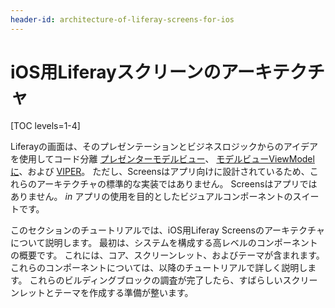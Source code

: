 ```yaml
---
header-id: architecture-of-liferay-screens-for-ios
---
```


# iOS用Liferayスクリーンのアーキテクチャ

[TOC levels=1-4]

Liferayの画面は、そのプレゼンテーションとビジネスロジックからのアイデアを使用してコード分離 [プレゼンターモデルビュー](http://en.wikipedia.org/wiki/Model-view-presenter)、 [モデルビューViewModelに](http://en.wikipedia.org/wiki/Model_View_ViewModel)、および [VIPER](http://www.objc.io/issue-13/viper.html)。 ただし、Screensはアプリ向けに設計されているため、これらのアーキテクチャの標準的な実装ではありません。 Screensはアプリではありません。 *in* アプリの使用を目的としたビジュアルコンポーネントのスイートです。

このセクションのチュートリアルでは、iOS用Liferay Screensのアーキテクチャについて説明します。 最初は、システムを構成する高レベルのコンポーネントの概要です。 これには、コア、スクリーンレット、およびテーマが含まれます。 これらのコンポーネントについては、以降のチュートリアルで詳しく説明します。 これらのビルディングブロックの調査が完了したら、すばらしいスクリーンレットとテーマを作成する準備が整います。
